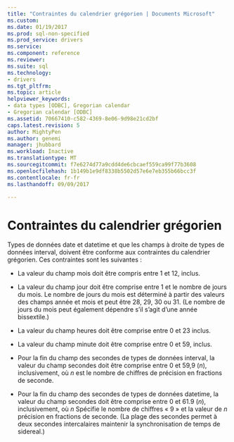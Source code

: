 ```yaml
---
title: "Contraintes du calendrier grégorien | Documents Microsoft"
ms.custom: 
ms.date: 01/19/2017
ms.prod: sql-non-specified
ms.prod_service: drivers
ms.service: 
ms.component: reference
ms.reviewer: 
ms.suite: sql
ms.technology:
- drivers
ms.tgt_pltfrm: 
ms.topic: article
helpviewer_keywords:
- data types [ODBC], Gregorian calendar
- Gregorian calendar [ODBC]
ms.assetid: 70667410-c582-4369-8e06-9d98e21cd2bf
caps.latest.revision: 5
author: MightyPen
ms.author: genemi
manager: jhubbard
ms.workload: Inactive
ms.translationtype: MT
ms.sourcegitcommit: f7e6274d77a9cdd4de6cbcaef559ca99f77b3608
ms.openlocfilehash: 1b149b1e9df8338b5502d57e6e7eb355b66bcc3f
ms.contentlocale: fr-fr
ms.lasthandoff: 09/09/2017

---
```

# <a name="constraints-of-the-gregorian-calendar"></a>Contraintes du calendrier grégorien
Types de données date et datetime et que les champs à droite de types de données interval, doivent être conforme aux contraintes du calendrier grégorien. Ces contraintes sont les suivantes :  
  
-   La valeur du champ mois doit être compris entre 1 et 12, inclus.  
  
-   La valeur du champ jour doit être comprise entre 1 et le nombre de jours du mois. Le nombre de jours du mois est déterminé à partir des valeurs des champs année et mois et peut être 28, 29, 30 ou 31. (Le nombre de jours du mois peut également dépendre s’il s’agit d’une année bissextile.)  
  
-   La valeur du champ heures doit être comprise entre 0 et 23 inclus.  
  
-   La valeur du champ minute doit être comprise entre 0 et 59, inclus.  
  
-   Pour la fin du champ des secondes de types de données interval, la valeur du champ secondes doit être comprise entre 0 et 59,9 (*n*), inclusivement, où  *n*  est le nombre de chiffres de précision en fractions de seconde.  
  
-   Pour la fin du champ des secondes de types de données datetime, la valeur du champ secondes doit être comprise entre 0 et 61.9 (*n*), inclusivement, où  *n*  Spécifie le nombre de chiffres « 9 » et la valeur de  *n*  précision en fractions de seconde. (La plage des secondes permet à deux secondes intercalaires maintenir la synchronisation de temps de sidereal.)

